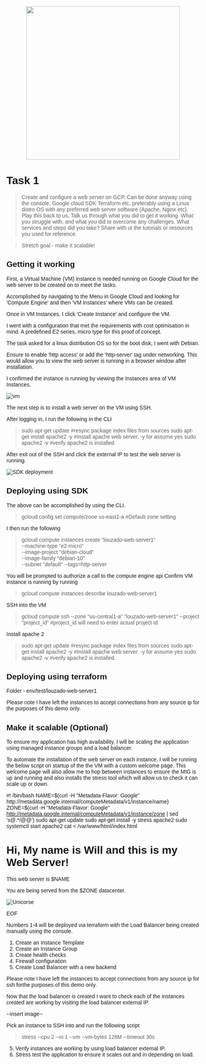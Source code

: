 <div id="header" align="center">
  <img src="https://www.freecodecamp.org/news/content/images/2020/10/gcp.png" width="400"/>
</div>

# **Task 1**

> Create and configure a web server on GCP.
Can be done anyway using the console, Google cloud SDK Terraform etc, preferably using a Linux distro OS with any preferred web server software (Apache, Nginx etc). Play this back to us, Talk us through what you did to get it working. What you struggle with, and what you did to overcome any challenges. What services and steps did you take? Share with ut the tutorials or resources you used for reference.

> Stretch goal - make it scalable!

## Getting it working

First, a Virtual Machine (VM) instance is needed running on Google Cloud for the web server to be created on to meet the tasks. 

Accomplished by navigating to the Menu in Google Cloud and looking for 'Compute Engine' and then 'VM Instances' where VMs can be created.

Once in VM Instances, I click 'Create Instance' and configure the VM.

I went with a configuration that met the requirements with cost optimisation in mind. A predefined E2 series, micro type for this proof of concept. 

The task asked for a linux distribution OS so for the boot disk, I went with Debian.

Ensure to enable 'http access' or add the 'http-server' tag under networking. This would allow you to view the web server is running in a browser window after installation.

I confirmed the instance is running by viewing the Instances area of VM Instances.

![vm](images/vm.png)

The next step is to install a web server on the VM using SSH.

After logging in, I run the following in the CLI

> sudo apt-get update #resync package index files from sources
> sudo apt-get install apache2 -y  #Install apache web server. -y for assume yes
> sudo apache2 -v #verify apache2 is installed.


After exit out of the SSH and click the external IP to test the web server is running.


![SDK deployment](images/gui-confirmation.png)


## Deploying using SDK

The above can be accomplished by using the CLI.

> gcloud config set compute/zone us-east1-a
#Default zone setting

I then run the following

> gcloud compute instances create "louzado-web-server1" \
> --machine-type "e2-micro" \
> --image-project "debian-cloud" \
> --image-family "debian-10" \
> --subnet "default"
> --tags=http-server

You will be prompted to authorize a call to the compute engine api
Confirm VM instance is running by running 

> gcloud compute instances describe louzado-web-server1

SSH into the VM

> gcloud compute ssh --zone "us-central1-a" "louzado-web-server1"  --project "project_id"
#project_id will need to enter actual project id

Install apache 2

> sudo apt-get update #resync package index files from sources
> sudo apt-get install apache2 -y  #Install apache web server. -y for assume yes
> sudo apache2 -v #verify apache2 is installed.

## Deploying using terraform

Folder - env/test/louzado-web-server1

Please note I have left the instances to accept connections from any source ip for the purposes of this demo only.


## Make it scalable (Optional)

To ensure my application has high availability, I will be scaling the application using managed instance groups and a load balancer.

To automate the installation of the web server on each instance, I will be running the below script on startup of the the VM with a custom welcome page. This welcome page will also allow me to hop between instances to ensure the MIG is up and running and also installs the stress tool which will allow us to check it can scale up or down.

  #! /bin/bash
  NAME=$(curl -H "Metadata-Flavor: Google" http://metadata.google.internal/computeMetadata/v1/instance/name)
  ZONE=$(curl -H "Metadata-Flavor: Google" http://metadata.google.internal/computeMetadata/v1/instance/zone | sed 's@.*/@@')
  sudo apt-get update
  sudo apt-get install -y stress apache2
  sudo systemctl start apache2
  cat <<EOF> /var/www/html/index.html
  <body style="font-family: sans-serif">
  <html><body><h1>Hi, My name is Will and this is my Web Server!</h1>
  <p>This web server is $NAME</p>
  <p>You are being served from the $ZONE datacenter.</p>
  <p><img src="https://encrypted-tbn0.gstatic.com/images?q=tbn:ANd9GcR3QPqkkg4u1VpCmaa2dxGp4qP-hC-cyz1NeeDpTIqzgyVb-yK9xmYvqd3qA2yjaKgS9g&usqp=CAU" alt="Unicorse"></p>
  </body></html>
  EOF

Numbers 1-4 will be deployed via terraform with the Load Balancer being created manually using the console.

1) Create an Instance Template
2) Create an Instance Group
3) Create health checks
4) Firewall configuration
4) Create Load Balancer with a new backend

Please note I have left the instances to accept connections from any source ip for  ssh forthe purposes of this demo only.

Now that the load balancer is created I want to check each of the instances created are working by visiting the load balancer external IP.

--insert image--

Pick an instance to SSH into and run the following script
> stress --cpu 2 --io 1 --vm --vm-bytes 128M --timeout 30s



5) Verify instances are working by using load balancer external IP.
6) Stress test the application to ensure it scales out and in depending on load.




